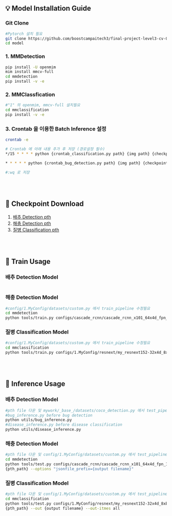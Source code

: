 ## :bulb: Model Installation Guide

### Git Clone
```bash
#Pytorch 설치 필요
git clone https://github.com/boostcampaitech3/final-project-level3-cv-01.git
cd model
```

### 1. MMDetection 
```bash
pip install -U openmim
mim install mmcv-full
cd mmdetection
pip install -v -e 
```

### 2. MMClassfication
```bash
#"1" 의 openmim, mmcv-full 설치필요
cd mmclassification
pip install -v -e 
```

### 3. Crontab 을 이용한 Batch Inference 설정
```bash
crontab -e

# Crontab 에 아래 내용 추가 후 저장 (경로설정 필수)
*/15 * * * * python {crontab_classification.py path} {img path} {checkpoint pth path}

* * * * * python {crontab_bug_detection.py path} {img path} {checkpoint pth path}

#:wq 로 저장
```

<br>
<br>


## :file_folder: Checkpoint Download


1. [배추 Detection pth](https://drive.google.com/file/d/1I50u2QwuEDl7U2lL5DaIBYNFNqKFLQMN/view?usp=sharing)
2. [해충 Detection pth](https://drive.google.com/file/d/1vVC38mZDHUqYGZEhVeYePIpCbWcwn3Rl/view?usp=sharing)
3. [질병 Classification pth](https://drive.google.com/file/d/1tRxeN1ahd5aGez7EDBYGYN3QykBbXMgy/view?usp=sharing)




<br>
<br>

## :notebook: Train Usage

### 배추 Detection Model
```bash

```


### 해충 Detection Model
```bash
#config/1.MyConfig/datasets/custom.py 에서 train_pipeline 수정필요
cd mmdetection
python tools/train.py configs/cascade_rcnn/cascade_rcnn_x101_64x4d_fpn_1x_coco.py

```

### 질병 Classification Model
```bash
#config/1.MyConfig/datasets/custom.py 에서 train_pipeline 수정필요 
cd mmclassification 
python tools/train.py configs/1.MyConfig/resnext/my_resnext152-32x4d_8xb32_in1k.py

```


<br>
<br>


## :notebook: Inference Usage

### 배추 Detection Model
```bash
#pth file 다운 및 mywork/_base_/datasets/coco_detection.py 에서 test_pipeline 수정필요
#bug_inference.py before bug detection
python utils/bug_inference.py 
#disease_inference.py before disease classification
python utils/disease_inference.py 
```


### 해충 Detection Model
```bash
#pth file 다운 및 config/1.MyConfig/datasets/custom.py 에서 test_pipeline 수정필요
cd mmdetection
python tools/test.py configs/cascade_rcnn/cascade_rcnn_x101_64x4d_fpn_1x_coco.py \
{pth_path} --options "jsonfile_prefix={output filename}"
```

### 질병 Classification Model
```bash
#pth file 다운 및 config/1.MyConfig/datasets/custom.py 에서 test_pipeline 수정필요 
cd mmclassification
python tools/test.py configs/1.MyConfig/resnext/my_resnext152-32x4d_8xb32_in1k.py \
{pth_path} --out {output filename} --out-itmes all
```